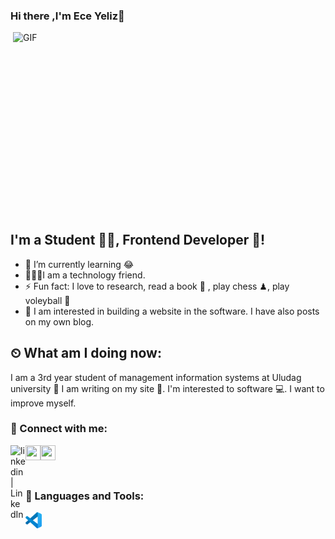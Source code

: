 ### Hi there ,I'm Ece Yeliz👋

<!--
**eceyeliss/eceyeliss** is a ✨ _special_ ✨ repository because its `README.md` (this file) appears on your GitHub profile.

Here are some ideas to get you started:

- 🔭 I’m currently working on ...
- 🌱 I’m currently learning ...
- 👯 I’m looking to collaborate on ...
- 🤔 I’m looking for help with ...
- 💬 Ask me about ...
- 📫 How to reach me: ...
- 😄 Pronouns: ...
- ⚡ Fun fact: ...
-->
<img align="right" alt="GIF" src="https://github.com/abhisheknaiidu/abhisheknaiidu/blob/master/code.gif?raw=true" width="500" height="320" />

## I'm a Student 👨‍🎓, Frontend Developer 🚀!
- 🌱 I’m currently learning 😂
- 👩🏻‍💻I am a technology friend.
- ⚡ Fun fact: I love to research, read a book 📖 , play chess ♟, play voleyball 🏐
- 🔖 I am interested in building a website in the software. I have also posts on my own blog.
## ⏲ What am I doing now:
I am a 3rd year student of management information systems at Uludag university 🚀 I am writing on my site 📃. 
I'm interested to software 💻. I want to improve myself.



### 📩 Connect with me:

[<img align="left" alt="linkedin | LinkedIn" width="24px" src="https://raw.githubusercontent.com/peterthehan/peterthehan/master/assets/linkedin.svg" />][linkedin]
[<img align="left" height="24" width="24" src="https://cdn.jsdelivr.net/npm/simple-icons@v4/icons/instagram.svg" />][instagram]
[<img align="left" height="24" width="24" src="https://cdn.jsdelivr.net/npm/simple-icons@v4/icons/gmail.svg" />][gmail]

<br />

[instagram]: https://www.instagram.com/eceyeliss/
[linkedin]:  https://www.linkedin.com/in/ece-yeliz-kara-144031212/
[website]: https://bilisimyolunda.wordpress.com/
[gmail]: mailto:eceyeliss@gmail.com
<br />

### 🔧 Languages and Tools:

[<img align="left" alt="Visual Studio Code" width="26px" src="https://raw.githubusercontent.com/github/explore/80688e429a7d4ef2fca1e82350fe8e3517d3494d/topics/visual-studio-code/visual-studio-code.png" />][vsCode]

<br />

[vsCode]: https://code.visualstudio.com/
<br />

